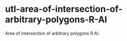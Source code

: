 # utl-area-of-intersection-of-arbitrary-polygons-R-AI
Area of intersection of arbitrary polygons R AI.
